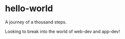 # hello-world
A journey of a thousand steps.

Looking to break into the world of web-dev and app-dev!
